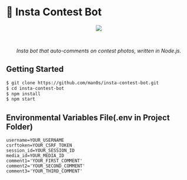 # 🤖 Insta Contest Bot
<p align="center">
   <img src="https://i.imgur.com/ImK2yCz.png">
</p>
<br>
<i>
<p align="center">
 Insta bot that auto-comments on contest photos, written in Node.js.
</p>
</i>

## Getting Started

```bash
$ git clone https://github.com/man0s/insta-contest-bot.git
$ cd insta-contest-bot
$ npm install
$ npm start
```

## Environmental Variables File(.env in Project Folder)
```
username=YOUR_USERNAME
csrftoken=YOUR_CSRF_TOKEN
session_id=YOUR_SESSION_ID
media_id=YOUR_MEDIA_ID
comment1='YOUR_FIRST_COMMENT'
comment2='YOUR_SECOND_COMMENT'
comment3='YOUR_THIRD_COMMENT'
```

